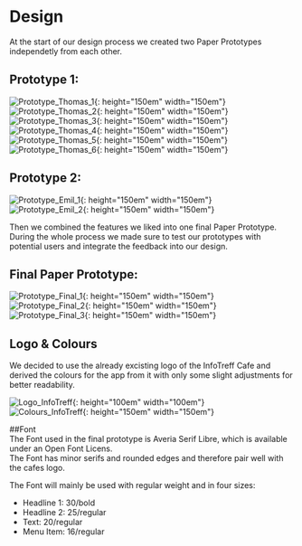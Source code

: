 # Design

At the start of our design process we created two Paper Prototypes independetly from each other.  
  
## Prototype 1:  

![Prototype_Thomas_1](../PaperPrototypes/design_thomas1.jpg){: height="150em" width="150em"}
![Prototype_Thomas_2](../PaperPrototypes/design_thomas2.jpg){: height="150em" width="150em"}
![Prototype_Thomas_3](../PaperPrototypes/design_thomas3.jpg){: height="150em" width="150em"}  
![Prototype_Thomas_4](../PaperPrototypes/design_thomas4.jpg){: height="150em" width="150em"}
![Prototype_Thomas_5](../PaperPrototypes/design_thomas5.jpg){: height="150em" width="150em"}
![Prototype_Thomas_6](../PaperPrototypes/design_thomas6.jpg){: height="150em" width="150em"}  
  
## Prototype 2:  

![Prototype_Emil_1](../PaperPrototypes/design_emil1.jpg){: height="150em" width="150em"}  
![Prototype_Emil_2](../PaperPrototypes/design_emil2.jpg){: height="150em" width="150em"}  
  
Then we combined the features we liked into one final Paper Prototype.  
During the whole process we made sure to test our prototypes with potential users and integrate the feedback into our design.  
  
## Final Paper Prototype:  

![Prototype_Final_1](../PaperPrototypes/FinalPaperPrototype1.jpg){: height="150em" width="150em"}  
![Prototype_Final_2](../PaperPrototypes/FinalPaperPrototype2.jpg){: height="150em" width="150em"}  
![Prototype_Final_3](../PaperPrototypes/FinalPaperPrototype3.jpg){: height="150em" width="150em"}  

## Logo & Colours
We decided to use the already excisting logo of the InfoTreff Cafe and derived the colours for the app from
it with only some slight adjustments for better readability.

![Logo_InfoTreff](../PaperPrototypes/logoInfoTreff.png){: height="100em" width="100em"}  
![Colours_InfoTreff](../PaperPrototypes/Farben_Infotreff_app.png){: height="150em" width="150em"}  

##Font  
The Font used in the final prototype is Averia Serif Libre, which is available under an Open Font Licens.  
The Font has minor serifs and rounded edges and therefore pair well with the cafes logo.  

The Font will mainly be used with regular weight and in four sizes:  
- Headline 1: 30/bold
- Headline 2: 25/regular
- Text: 20/regular
- Menu Item: 16/regular
